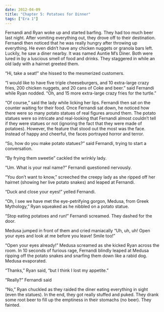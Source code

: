 ```yaml
---
date: 2012-04-09
title: "Chapter 5: Potatoes for Dinner"
tags: ["Era 1"]
---
```


Fernandi and Ryan woke up and started barfing. They had too much beer last night. After vomiting everything out, they drove off to their destination. Fernandi then noticed that he was really hungry after throwing up everything. He even didn’t have any chicken nuggets or granola bars left. Luckily, he saw a diner nearby. It was named Auntie M’s Diner. Both were lured in by a luscious smell of food and drinks. They staggered in while an old lady with a hairnet greeted them.

“Hi, take a seat!” she hissed to the mesmerized customers.
 
“I would like to have five triple cheeseburgers, and 10 extra-large crazy fries, 200 chicken nuggets, and 20 cans of Coke and beer.” said Fernandi while Ryan nodded. “Oh, and 15 more extra-large crazy fries for the turtle.”

“Of course,” said the lady while licking her lips. Fernandi then sat on the counter waiting for their food. Once Fernandi sat down, he noticed how there were so many potato statues of real figures around them. The potato statues were so intricate and real-looking that Fernandi almost couldn’t tell if they were statues or not (ignoring the fact that they were made of potatoes). However, the feature that stood out the most was the face. Instead of happy and cheerful, the faces portrayed horror and terror.

“So, how do you make potato statues?” said Fernandi, trying to start a conversation.

“By frying them sweetie” cackled the wrinkly lady. 

“Um. What is your real name?” Fernandi questioned nervously. 

“You don’t want to know,” screeched the creepy lady as she ripped off her hairnet (showing her live potato snakes) and leaped at Fernandi. 

“Duck and close your eyes!” yelled Fernandi. 

“Oh, I see we have met the eye-petrifying gorgon, Medusa, from Greek Mythology,” Ryan squeaked as he nibbled on a potato statue. 

“Stop eating potatoes and run!” Fernandi screamed. They dashed for the door. 

Medusa jumped in front of them and cried maniacally “Uh, uh, uh! Open your eyes and look at me before you leave! Smile too!” 

“Open your eyes already!” Medusa screamed as she kicked Ryan across the room. In 10 seconds of furious rage, Fernandi blindly leaped at Medusa ripping off the potato snakes and snarfing them down like a rabid dog. Medusa evaporated.	

“Thanks,” Ryan said, “but I think I lost my appetite.”

“Really?” Fernandi said

“No,” Ryan chuckled as they raided the diner eating everything in sight (even the statues). In the end, they got really stuffed and puked. They drank some root beer to fill up the emptiness in their stomachs (no beer). They fainted.

